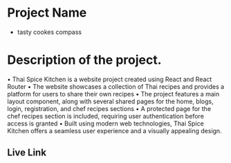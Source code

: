 # Project Name
- tasty cookes compass

# Description of the project.

• Thai Spice Kitchen is a website project created using React and React Router
• The website showcases a collection of Thai recipes and provides a platform for users to share their own recipes
• The project features a main layout component, along with several shared pages for the home, blogs, login, registration, and chef recipes sections
• A protected page for the chef recipes section is included, requiring user authentication before access is granted
• Built using modern web technologies, Thai Spice Kitchen offers a seamless user experience and a visually appealing design.







## Live Link


